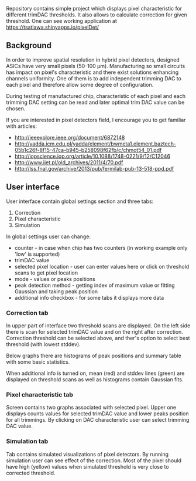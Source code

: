 Repository contains simple project which displays pixel characteristic for different trimDAC thresholds. It also allows to calculate correction for given threshold.
One can see working application at https://tsatlawa.shinyapps.io/pixelDet/

## Background

In order to improve spatial resolution in hybrid pixel detectors, designed ASICs have very small pixels (50-100 μm). Manufacturing so small circuits has impact on pixel's characteristic and there exist solutions enhancing channels uniformity. One of them is to add independent trimming DAC to each pixel and therefore allow some degree of configuration. 

During testing of manufactured chip, characteristic of each pixel and each trimming DAC setting can be read and later optimal trim DAC value can be chosen.


If you are interested in pixel detectors field, I encourage you to get familiar with articles:
* http://ieeexplore.ieee.org/document/6872148
* http://yadda.icm.edu.pl/yadda/element/bwmeta1.element.baztech-05b1c26f-8f15-47ca-b945-b258098f62fb/c/chmot54_01.pdf
* http://iopscience.iop.org/article/10.1088/1748-0221/9/12/C12046
* http://www.ijet.pl/old_archives/2011/4/70.pdf
* http://lss.fnal.gov/archive/2013/pub/fermilab-pub-13-518-ppd.pdf


## User interface
User interface contain global settings section and three tabs:
1.  Correction
2.  Pixel characteristic
3.  Simulation

In global settings user can change:
* counter - in case when chip has two counters (in working example only 'low' is supported)
* trimDAC value
* selected pixel location - user can enter values here or click on threshold scans to get pixel location
* mode - values or peaks positions
* peak detection method - getting index of maximum value or fitting Gaussian and taking peak position
* additional info checkbox - for some tabs it displays more data

### Correction tab
In upper part of interface two threshold scans are displayed.
On the left side there is scan for selected trimDAC value and on the right after correction.
Correction threshold can be selected above, and ther's option to select best threshold (with lowest stddev).


Below graphs there are histograms of peak positions and summary table with some basic statistics.

When additional info is turned on, mean (red) and stddev lines (green) are displayed on 
threshold scans as well as histograms contain Gaussian fits.

### Pixel characteristic tab
Screen contains two graphs associated with selected pixel. Upper one displays counts values for selected trimDAC value and lower peaks position for all trimmings. By clicking on DAC characteristic user can select trimming DAC value.

### Simulation tab
Tab contains simulated visualizations of pixel detectors. By running simulation user can see effect of the correction. Most of the pixel should have high (yellow) values when simulated threshold is very close to corrected threshold.
